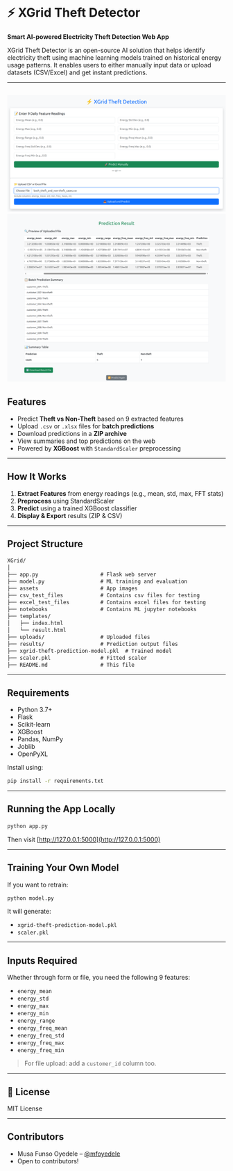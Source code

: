 
# ⚡ XGrid Theft Detector

**Smart AI-powered Electricity Theft Detection Web App**

XGrid Theft Detector is an open-source AI solution that helps identify electricity theft using machine learning models trained on historical energy usage patterns. It enables users to either manually input data or upload datasets (CSV/Excel) and get instant predictions.

---
![alt text](https://github.com/mfoyedele/XGrid-Theft-Detector/blob/main/assets/xgrid_homepage.png?raw=true)
![alt text](https://github.com/mfoyedele/XGrid-Theft-Detector/blob/main/assets/xgrid_prediction.png?raw=true)
---
## Features

- Predict **Theft vs Non-Theft** based on 9 extracted features
- Upload `.csv` or `.xlsx` files for **batch predictions**
- Download predictions in a **ZIP archive**
- View summaries and top predictions on the web
- Powered by **XGBoost** with `StandardScaler` preprocessing

---

## How It Works

1. **Extract Features** from energy readings (e.g., mean, std, max, FFT stats)
2. **Preprocess** using StandardScaler
3. **Predict** using a trained XGBoost classifier
4. **Display & Export** results (ZIP & CSV)

---

## Project Structure

```
XGrid/
│
├── app.py                    # Flask web server
├── model.py                  # ML training and evaluation
├── assets                    # App images
├── csv_test_files            # Contains csv files for testing
├── excel_test_files          # Contains excel files for testing
├── notebooks                 # Contains ML jupyter notebooks
├── templates/
│   ├── index.html
│   └── result.html
├── uploads/                  # Uploaded files
├── results/                  # Prediction output files
├── xgrid-theft-prediction-model.pkl  # Trained model
├── scaler.pkl                # Fitted scaler
├── README.md                 # This file
```

---

## Requirements

- Python 3.7+
- Flask
- Scikit-learn
- XGBoost
- Pandas, NumPy
- Joblib
- OpenPyXL

Install using:

```bash
pip install -r requirements.txt
```

---

## Running the App Locally

```bash
python app.py
```

Then visit [http://127.0.0.1:5000](http://127.0.0.1:5000)

---

## Training Your Own Model

If you want to retrain:

```bash
python model.py
```

It will generate:
- `xgrid-theft-prediction-model.pkl`
- `scaler.pkl`

---

## Inputs Required

Whether through form or file, you need the following 9 features:

- `energy_mean`
- `energy_std`
- `energy_max`
- `energy_min`
- `energy_range`
- `energy_freq_mean`
- `energy_freq_std`
- `energy_freq_max`
- `energy_freq_min`

> For file upload: add a `customer_id` column too.

---

## 📄 License

MIT License

---

## Contributors

- Musa Funso Oyedele – [@mfoyedele](https://github.com/mfoyedele)
- Open to contributors!
